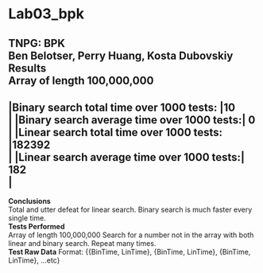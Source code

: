 # Lab03_bpk
TNPG: BPK <br/>
Ben Belotser, Perry Huang, Kosta Dubovskiy <br/>
**Results** <br/>
Array of length 100,000,000 <br/>
-----------------------------------------------------------
|Binary search total time over 1000 tests:  |10 <br/>     |
|Binary search average time over 1000 tests:| 0 <br/>     |
|Linear search total time over 1000 tests:  |182392 <br/> |
|Linear search average time over 1000 tests:| 182 <br/>   |
-----------------------------------------------------------
**Conclusions** <br/>
Total and utter defeat for linear search. Binary search is much faster every single time.<br/>
**Tests Performed** <br/>
Array of length 100,000,000
Search for a number not in the array with both linear and binary search. Repeat many times. <br/>
**Test Raw Data**
Format: {{BinTime, LinTime}, {BinTime, LinTime}, {BinTime, LinTime}, ...etc}
